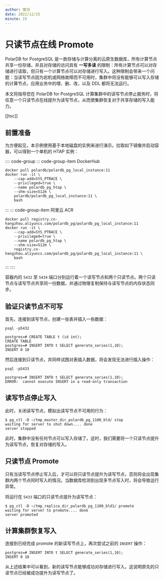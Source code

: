 ```yaml
---
author: 棠羽
date: 2022/12/25
minute: 15
---
```


# 只读节点在线 Promote

<ArticleInfo :frontmatter=$frontmatter></ArticleInfo>

PolarDB for PostgreSQL 是一款存储与计算分离的云原生数据库，所有计算节点共享一份存储，并且对存储的访问具有 **一写多读** 的限制：所有计算节点可以对存储进行读取，但只有一个计算节点可以对存储进行写入。这种限制会带来一个问题：当读写节点因为宕机或网络故障而不可用时，集群中将没有能够可以写入存储的计算节点，应用业务中的增、删、改，以及 DDL 都将无法运行。

本文将指导您在 PolarDB for PostgreSQL 计算集群中的读写节点停止服务时，将任意一个只读节点在线提升为读写节点，从而使集群恢复对于共享存储的写入能力。

[[toc]]

## 前置准备

为方便起见，本示例使用基于本地磁盘的实例来进行演示。拉取如下镜像并启动容器，可以得到一个单机的 HTAP 实例：

:::: code-group
::: code-group-item DockerHub

```shell:no-line-numbers
docker pull polardb/polardb_pg_local_instance:11
docker run -it \
    --cap-add=SYS_PTRACE \
    --privileged=true \
    --name polardb_pg_htap \
    --shm-size=512m \
    polardb/polardb_pg_local_instance:11 \
    bash
```

:::
::: code-group-item 阿里云 ACR

```shell:no-line-numbers
docker pull registry.cn-hangzhou.aliyuncs.com/polardb_pg/polardb_pg_local_instance:11
docker run -it \
    --cap-add=SYS_PTRACE \
    --privileged=true \
    --name polardb_pg_htap \
    --shm-size=512m \
    registry.cn-hangzhou.aliyuncs.com/polardb_pg/polardb_pg_local_instance:11 \
    bash
```

:::
::::

容器内的 `5432` 至 `5434` 端口分别运行着一个读写节点和两个只读节点。两个只读节点与读写节点共享同一份数据，并通过物理复制保持与读写节点的内存状态同步。

## 验证只读节点不可写

首先，连接到读写节点，创建一张表并插入一些数据：

```shell:no-line-numbers
psql -p5432
```

```sql:no-line-numbers
postgres=# CREATE TABLE t (id int);
CREATE TABLE
postgres=# INSERT INTO t SELECT generate_series(1,10);
INSERT 0 10
```

然后连接到只读节点，并同样试图对表插入数据，将会发现无法进行插入操作：

```shell:no-line-numbers
psql -p5433
```

```sql:no-line-numbers
postgres=# INSERT INTO t SELECT generate_series(1,10);
ERROR:  cannot execute INSERT in a read-only transaction
```

## 读写节点停止写入

此时，关闭读写节点，模拟出读写节点不可用的行为：

```shell:no-line-numbers
$ pg_ctl -D ~/tmp_master_dir_polardb_pg_1100_bld/ stop
waiting for server to shut down.... done
server stopped
```

此时，集群中没有任何节点可以写入存储了。这时，我们需要将一个只读节点提升为读写节点，恢复对存储的写入。

## 只读节点 Promote

只有当读写节点停止写入后，才可以将只读节点提升为读写节点，否则将会出现集群内两个节点同时写入的情况。当数据库检测到出现多节点写入时，将会导致运行异常。

将运行在 `5433` 端口的只读节点提升为读写节点：

```shell:no-line-numbers
$ pg_ctl -D ~/tmp_replica_dir_polardb_pg_1100_bld1/ promote
waiting for server to promote.... done
server promoted
```

## 计算集群恢复写入

连接到已经完成 promote 的新读写节点上，再次尝试之前的 `INSERT` 操作：

```sql:no-line-numbers
postgres=# INSERT INTO t SELECT generate_series(1,10);
INSERT 0 10
```

从上述结果中可以看到，新的读写节点能够成功对存储进行写入。这说明原先的只读节点已经被成功提升为读写节点了。
